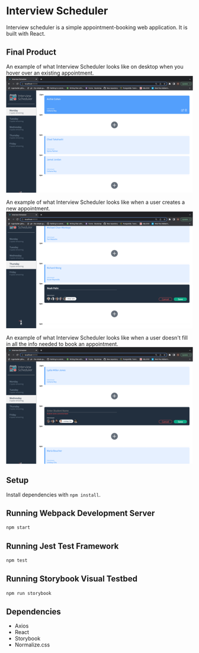 # Interview Scheduler

Interview scheduler is a simple appointment-booking web application. It is built with React.

## Final Product

An example of what Interview Scheduler looks like on desktop when you hover over an existing appointment.
![An example of what Interview Scheduler looks like on desktop when you hover over an existing appointment.](https://github.com/NoahPalin/scheduler/blob/master/docs/selecting-appointment.png)

An example of what Interview Scheduler looks like when a user creates a new appointment.
![An example of what Interview Scheduler looks like when a user creates a new appointment.](https://github.com/NoahPalin/scheduler/blob/master/docs/create-appointment.png)

An example of what Interview Scheduler looks like when a user doesn't fill in all the info needed to book an appointment.
![An example of what Interview Scheduler looks like when a user doesn't fill in all the info needed to book an appointment.](https://github.com/NoahPalin/scheduler/blob/master/docs/attempt-save.png)

## Setup

Install dependencies with `npm install`.

## Running Webpack Development Server

```sh
npm start
```

## Running Jest Test Framework

```sh
npm test
```

## Running Storybook Visual Testbed

```sh
npm run storybook
```

## Dependencies
- Axios
- React
- Storybook
- Normalize.css